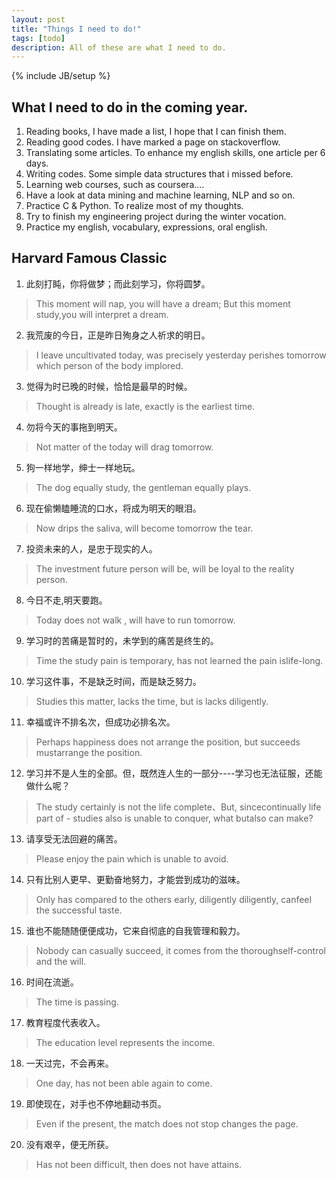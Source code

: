 ```yaml
---
layout: post
title: "Things I need to do!"
tags: [todo]
description: All of these are what I need to do.
---
```

{% include JB/setup %}

## What I need to do in the coming year.
1. Reading books, I have made a list, I hope that I can finish them.
2. Reading good codes. I have marked a page on stackoverflow.
3. Translating some articles. To enhance my english skills, one article per 6 days.
4. Writing codes. Some simple data structures that i missed before.
5. Learning web courses, such as coursera....
6. Have a look at data mining and machine learning, NLP and so on.
7. Practice C & Python. To realize most of my thoughts.
8. Try to finish my engineering project during the winter vocation.
9. Practice my english, vocabulary, expressions, oral english. 

## Harvard Famous Classic
1. 此刻打盹，你将做梦；而此刻学习，你将圆梦。
>This moment will nap, you will have a dream; But this moment study,you will interpret a dream.

2. 我荒废的今日，正是昨日殉身之人祈求的明日。
>I leave uncultivated today, was precisely yesterday perishes tomorrow which person of the body implored.

3. 觉得为时已晚的时候，恰恰是最早的时候。
>Thought is already is late, exactly is the earliest time.

4. 勿将今天的事拖到明天。
>Not matter of the today will drag tomorrow.

5. 狗一样地学，绅士一样地玩。
>The dog equally study, the gentleman equally plays.

6. 现在偷懒瞌睡流的口水，将成为明天的眼泪。
>Now drips the saliva, will become tomorrow the tear.

7. 投资未来的人，是忠于现实的人。
>The investment future person will be, will be loyal to the reality person.

8. 今日不走,明天要跑。
>Today does not walk , will have to run tomorrow.

9. 学习时的苦痛是暂时的，未学到的痛苦是终生的。
>Time the study pain is temporary, has not learned the pain islife-long.

10. 学习这件事，不是缺乏时间，而是缺乏努力。
>Studies this matter, lacks the time, but is lacks diligently.

11. 幸福或许不排名次，但成功必排名次。
>Perhaps happiness does not arrange the position, but succeeds mustarrange the position.

12. 学习并不是人生的全部。但，既然连人生的一部分----学习也无法征服，还能做什么呢？
>The study certainly is not the life complete、But, sincecontinually life part of - studies also is unable to conquer, what butalso can make? 

13. 请享受无法回避的痛苦。
>Please enjoy the pain which is unable to avoid.

14. 只有比别人更早、更勤奋地努力，才能尝到成功的滋味。
>Only has compared to the others early, diligently diligently, canfeel the successful taste.

15. 谁也不能随随便便成功，它来自彻底的自我管理和毅力。
>Nobody can casually succeed, it comes from the thoroughself-control and the will.

16. 时间在流逝。
>The time is passing.

17. 教育程度代表收入。
>The education level represents the income.

18. 一天过完，不会再来。
>One day, has not been able again to come.

19. 即使现在，对手也不停地翻动书页。
>Even if the present, the match does not stop changes the page.

20. 没有艰辛，便无所获。
>Has not been difficult, then does not have attains.